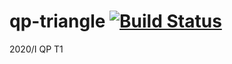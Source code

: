 # qp-triangle [![Build Status](https://travis-ci.org/msspecht/qp-triangle.svg?branch=master)](https://travis-ci.org/msspecht/qp-triangle)
2020/I QP T1
